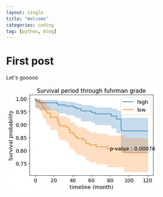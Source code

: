 ```yaml
---
layout: single
title: "Welcome"
categories: coding
tag: [python, blog]
---
```


# First post

Let's gooooo

![output_22_1](../images/2023-12-01-first/output_22_1.png)
